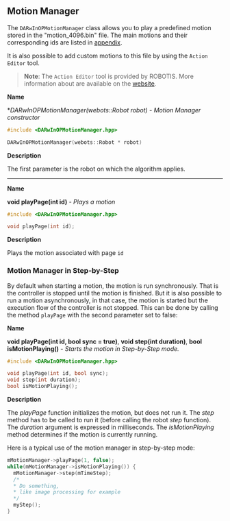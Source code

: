 ## Motion Manager

The `DARwInOPMotionManager` class allows you to play
a predefined motion stored in the "motion\_4096.bin" file. The main motions and
their corresponding ids are listed in [appendix](motions-files.md).

It is also possible to add custom motions to this file by using the `Action
Editor` tool.

> **Note**:
The `Action Editor` tool is provided by ROBOTIS. More information about are available on the
[website](http://www.support.robotis.com/ko/product/darwin-op/development/tools/action_editor.htm).

**Name**

**DARwInOPMotionManager(webots::Robot *robot)** - *Motion Manager constructor*

```c
#include <DARwInOPMotionManager.hpp>

DARwInOPMotionManager(webots::Robot * robot)
```

**Description**

The first parameter is the robot on which the algorithm applies.

---

**Name**

**void playPage(int id)** - *Plays a motion*

```c
#include <DARwInOPMotionManager.hpp>

void playPage(int id);
```

**Description**

Plays the motion associated with page `id`

### Motion Manager in Step-by-Step

By default when starting a motion, the motion is run synchronously. That is the
controller is stopped until the motion is finished. But it is also possible to
run a motion asynchronously, in that case, the motion is started but the
execution flow of the controller is not stopped. This can be done by calling the
method `playPage` with the second parameter set to false:

**Name**

**void playPage(int id, bool sync = true)**, **void step(int duration)**, **bool isMotionPlaying()** - *Starts the motion in Step-by-Step mode.*

```c
#include <DARwInOPMotionManager.hpp>

void playPage(int id, bool sync);
void step(int duration);
bool isMotionPlaying();
```

**Description**

The *playPage* function initializes the motion, but does not run it. The *step* method has to be called to run it (before calling the robot *step* function). The *duration* argument is expressed in milliseconds. The *isMotionPlaying* method determines if the motion is currently running.

Here is a typical use of the motion manager in step-by-step mode:

```c
mMotionManager->playPage(1, false);
while(mMotionManager->isMotionPlaying()) {
  mMotionManager->step(mTimeStep);
  /*
  * Do something,
  * like image processing for example
  */
  myStep();
}
```
